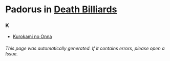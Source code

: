 # Padorus in [Death Billiards](https://myanimelist.net/anime/14353/Death_Billiards)

### K
* [Kurokami no Onna](https://github.com/shadow578/Project-Padoru/blob/master/table-of-contents/characters/KurokaminoOnna.md)

###### This page was automatically generated. If it contains errors, please open a Issue.
